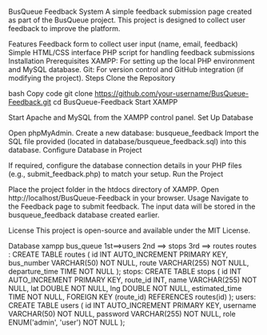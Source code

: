 BusQueue Feedback System
A simple feedback submission page created as part of the BusQueue project. This project is designed to collect user feedback to improve the platform.

Features
Feedback form to collect user input (name, email, feedback)
Simple HTML/CSS interface
PHP script for handling feedback submissions
Installation
Prerequisites
XAMPP: For setting up the local PHP environment and MySQL database.
Git: For version control and GitHub integration (if modifying the project).
Steps
Clone the Repository

bash
Copy code
git clone https://github.com/your-username/BusQueue-Feedback.git
cd BusQueue-Feedback
Start XAMPP

Start Apache and MySQL from the XAMPP control panel.
Set Up Database

Open phpMyAdmin.
Create a new database: busqueue_feedback
Import the SQL file provided (located in database/busqueue_feedback.sql) into this database.
Configure Database in Project

If required, configure the database connection details in your PHP files (e.g., submit_feedback.php) to match your setup.
Run the Project

Place the project folder in the htdocs directory of XAMPP.
Open http://localhost/BusQueue-Feedback in your browser.
Usage
Navigate to the Feedback page to submit feedback. The input data will be stored in the busqueue_feedback database created earlier.

License
This project is open-source and available under the MIT License.

Database 
xampp bus_queue
1st==>users
2nd ==> stops
3rd ==> routes
routes :
CREATE TABLE routes (
    id INT AUTO_INCREMENT PRIMARY KEY,
    bus_number VARCHAR(50) NOT NULL,
    route VARCHAR(255) NOT NULL,
    departure_time TIME NOT NULL
);
stops:
CREATE TABLE stops (
    id INT AUTO_INCREMENT PRIMARY KEY,
    route_id INT,
    name VARCHAR(255) NOT NULL,
    lat DOUBLE NOT NULL,
    lng DOUBLE NOT NULL,
    estimated_time TIME NOT NULL,
    FOREIGN KEY (route_id) REFERENCES routes(id)
);
users:
CREATE TABLE users (
    id INT AUTO_INCREMENT PRIMARY KEY,
    username VARCHAR(50) NOT NULL,
    password VARCHAR(255) NOT NULL,
    role ENUM('admin', 'user') NOT NULL
);


